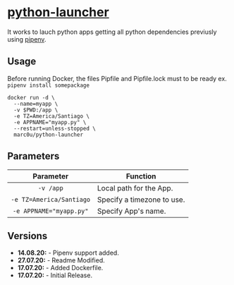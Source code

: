 # [python-launcher](https://github.com/marc0u/python-launcher)

It works to lauch python apps getting all python dependencies previusly using [pipenv](https://github.com/pypa/pipenv).

## Usage

Before running Docker, the files Pipfile and Pipfile.lock must to be ready ex. `pipenv install somepackage`

```
docker run -d \
  --name=myapp \
  -v $PWD:/app \
  -e TZ=America/Santiago \
  -e APPNAME="myapp.py" \
  --restart=unless-stopped \
  marc0u/python-launcher
```

## Parameters

|        Parameter         | Function                   |
| :----------------------: | -------------------------- |
|        `-v /app`         | Local path for the App.    |
| `-e TZ=America/Santiago` | Specify a timezone to use. |
| `-e APPNAME="myapp.py"`  | Specify App's name.        |

## Versions

- **14.08.20:** - Pipenv support added. 
- **27.07.20:** - Readme Modified.
- **17.07.20:** - Added Dockerfile.
- **17.07.20:** - Initial Release.
